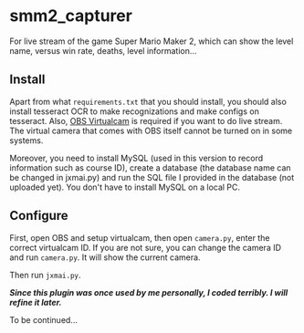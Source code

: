 # smm2_capturer

For live stream of the game Super Mario Maker 2, which can show the level name, versus win rate, deaths, level information...

## Install

Apart from what `requirements.txt` that you should install, you should also install tesseract OCR to make recognizations and make configs on tesseract. Also, <a href="//obsproject.com/forum/resources/obs-virtualcam.539/">OBS Virtualcam</a> is required if you want to do live stream. The virtual camera that comes with OBS itself cannot be turned on in some systems. 

Moreover, you need to install MySQL (used in this version to record information such as course ID), create a database (the database name can be changed in jxmai.py) and run the SQL file I provided in the database (not uploaded yet). You don't have to install MySQL on a local PC.

## Configure

First, open OBS and setup virtualcam, then open `camera.py`, enter the correct virtualcam ID. If you are not sure, you can change the camera ID and run `camera.py`. It will show the current camera. 

Then run `jxmai.py`.

***Since this plugin was once used by me personally, I coded terribly. I will refine it later.***

To be continued...
